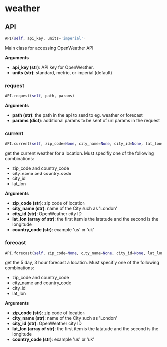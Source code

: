<h1 id="weather">weather</h1>


<h2 id="weather.API">API</h2>

```python
API(self, api_key, units='imperial')
```

Main class for accessing OpenWeather API

__Arguments__

- __api_key (str)__: API key for OpenWeather.
- __units (str)__: standard, metric, or imperial (default)

<h3 id="weather.API.request">request</h3>

```python
API.request(self, path, params)
```

__Arguments__

- __path (str)__: the path in the api to send to eg. weather or forecast
- __params (dict)__: additional params to be sent of url params in the request

<h3 id="weather.API.current">current</h3>

```python
API.current(self, zip_code=None, city_name=None, city_id=None, lat_lon=None, country_code='us')
```

get the current weather for a location. Must specifiy one of the following combinations:
- zip_code and country_code
- city_name and country_code
- city_id
- lat_lon

__Arguments__

- __zip_code (str)__: zip code of location
- __city_name (str)__: name of the City such as 'London'
- __city_id (str)__: OpenWeather city ID
- __lat_lon (array of str)__: the first item is the latatude and the second is the longitude
- __country_code (str)__: example 'us' or 'uk'

<h3 id="weather.API.forecast">forecast</h3>

```python
API.forecast(self, zip_code=None, city_name=None, city_id=None, lat_lon=None, country_code='us')
```

get the 5 day, 3 hour forecast a location. Must specifiy one of the following combinations:
- zip_code and country_code
- city_name and country_code
- city_id
- lat_lon

__Arguments__

- __zip_code (str)__: zip code of location
- __city_name (str)__: name of the City such as 'London'
- __city_id (str)__: OpenWeather city ID
- __lat_lon (array of str)__: the first item is the latatude and the second is the longitude
- __country_code (str)__: example 'us' or 'uk'

